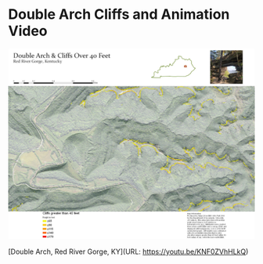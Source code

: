 # Double Arch Cliffs and Animation Video

![This map shows the cliffs surrounding Double Arch that are greater than 40 feet high.](Lab7.jpg)

[Double Arch, Red River Gorge, KY](URL: https://youtu.be/KNF0ZVhHLkQ)



